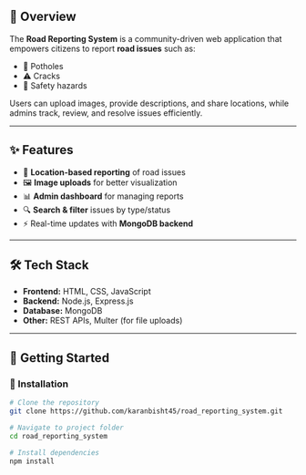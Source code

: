 ## 📌 Overview
The **Road Reporting System** is a community-driven web application that empowers citizens to report **road issues** such as:
- 🚧 Potholes  
- ⚠️ Cracks  
- 🚦 Safety hazards  

Users can upload images, provide descriptions, and share locations, while admins track, review, and resolve issues efficiently.  

---

## ✨ Features
- 📍 **Location-based reporting** of road issues  
- 🖼️ **Image uploads** for better visualization  
- 📊 **Admin dashboard** for managing reports  
- 🔍 **Search & filter** issues by type/status  
- ⚡ Real-time updates with **MongoDB backend**  

---

## 🛠️ Tech Stack
- **Frontend:** HTML, CSS, JavaScript  
- **Backend:** Node.js, Express.js  
- **Database:** MongoDB  
- **Other:** REST APIs, Multer (for file uploads)  

---

## 🚀 Getting Started

### 🔧 Installation
```bash
# Clone the repository
git clone https://github.com/karanbisht45/road_reporting_system.git

# Navigate to project folder
cd road_reporting_system

# Install dependencies
npm install
